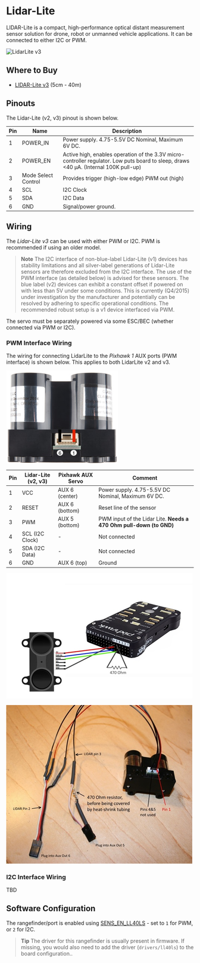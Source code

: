 # Lidar-Lite

LIDAR-Lite is a compact, high-performance optical distant measurement sensor solution for drone, robot or unmanned vehicle applications. It can be connected to either I2C or PWM.

 ![LidarLite v3](../../assets/hardware/sensors/lidar_lite_v3.jpg)

## Where to Buy

* [LIDAR-Lite v3](https://buy.garmin.com/en-AU/AU/p/557294) (5cm - 40m)

## Pinouts

The Lidar-Lite (v2, v3) pinout is shown below.

Pin | Name | Description
--- | ---   | ---
1   | POWER_IN | Power supply. 4.75-5.5V DC Nominal, Maximum 6V DC.
2   | POWER_EN | Active high, enables operation of the 3.3V micro-controller regulator. Low puts board to sleep, draws <40 μA. (Internal 100K pull-up)
3   | Mode Select Control | Provides trigger (high-low edge) PWM out (high)
4   | SCL | I2C Clock
5   | SDA | I2C Data
6   | GND | Signal/power ground.


## Wiring

The *Lidar-Lite v3* can be used with either PWM or I2C. PWM is recommended if using an older model.

> **Note** The I2C interface of non-blue-label Lidar-Lite (v1) devices has stability limitations and all silver-label generations of Lidar-Lite sensors are therefore excluded from the I2C interface. The use of the PWM interface (as detailed below) is advised for these sensors. The blue label (v2) devices can exhibit a constant offset if powered on with less than 5V under some conditions. This is currently (Q4/2015) under investigation by the manufacturer and potentially can be resolved by adhering to specific operational conditions. The recommended robust setup is a v1 device interfaced via PWM.

The servo must be separately powered via some ESC/BEC (whether connected via PWM or I2C).


### PWM Interface Wiring

The wiring for connecting LidarLite to the *Pixhawk 1* AUX ports (PWM interface) is shown below. 
This applies to both LidarLite v2 and v3.

![Lidar Lite 2 Interface wiring](../../assets/hardware/sensors/lidar_lite_2_interface_wiring.jpg)

Pin | Lidar-Lite (v2, v3) | Pixhawk AUX Servo | Comment
--- | ---   | --- | ---
1   | VCC   | AUX 6 (center) | Power supply. 4.75-5.5V DC Nominal, Maximum 6V DC.
2   | RESET | AUX 6 (bottom) | Reset line of the sensor
3   | PWM   | AUX 5 (bottom) | PWM input of the Lidar Lite. **Needs a 470 Ohm pull-down (to GND)**
4   | SCL (I2C Clock)     | - | Not connected
5   | SDA (I2C Data)     | - | Not connected
6   | GND   | AUX 6 (top) | Ground

![Lidar Lite 2 Interface wiring](../../assets/hardware/sensors/lidarlite_wiring_scheme_pixhawk.jpg)

![Lidar Lite 2 pins/cabling](../../assets/hardware/sensors/lidarlite_wiring_pins_cables.jpg)


### I2C Interface Wiring

TBD


## Software Configuration

The rangefinder/port is enabled using [SENS_EN_LL40LS](../advanced_config/parameter_reference.md#SENS_EN_LL40LS) - set to `1` for PWM, or `2` for I2C.

> **Tip** The driver for this rangefinder is usually present in firmware. If missing, you would also need to add the driver (`drivers/ll40ls`) to the board configuration..
